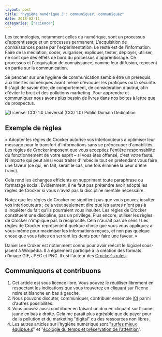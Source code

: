 ```yaml
---
layout: post
title: "hygiène numérique 3 : communiquer, communiquez"
date: 2018-02-11
categories: ["science"]
---
```


Les technologies, notamment celles du numérique, sont un processus d'apprentissage et un processus permanent. L'acquisition de connaissances passe par l'expérimentation. Le reste est de l'information. Faire de la médiation, coder, vulgariser, expliquer, tester, déployer, utiliser, ne sont que des effets de bord du processus d'apprentissage. Ce processus et l'acquisation de connaissance, comme leur diffusion, reposent en partie sur la communication. 

Se pencher sur une hygiène de communication semble être un prérequis aux libertés numériques avant même d'évoquer les pratiques ou la sécurité. Il s'agit de savoir être, de comportement, de considération d'autrui, afin d'éviter le bruit et des pollutions marketing. Pour apprendre et communiquer nous avons plus besoin de livres dans nos boites à lettre que de prospectus. 

![](https://visualhunt.com/photos/l/6/tree-face-mystical-funny-tree-stump-creepy-weird.jpg "License: CC0 1.0 Universal (CC0 1.0) Public Domain Dedication")

## Exemple de règles

« Adopter les règles de Crocker autorise vos interlocuteurs à optimiser leur message pour le transfert d'informations sans se préoccuper d'amabilités. Les règles de Crocker imposent que vous acceptiez l'entière responsabilité du fonctionnement de votre esprit – si vous êtes offensé, c'est votre faute. N'importe qui peut ainsi vous traiter d'imbécile tout en prétendant vous faire une faveur (ce qui, en fait, serait le cas, une fois éliminée la peur d'être franc).

Cela rend les échanges efficients en supprimant toute paraphrase ou formatage social. Évidemment, il ne faut pas prétendre avoir adopté les règles de Crocker si vous n'avez pas la discipline mentale nécessaire.

Notez que les règles de Crocker ne signifient pas que vous pouvez insulter vos interlocuteurs ; cela veut seulement dire que les autres n'ont pas à s'inquiéter du fait qu'ils pourraient vous insulter. Les règles de Crocker constituent une discipline, pas un privilège. Plus encore, utiliser les règles de Crocker n'implique pas la réciprocité. Cela n'aurait pas de sens ! Les règles de Crocker représentent quelque chose que vous vous appliquez à vous-même pour maximiser les informations reçues, et non pas quelque chose que vous faites en serrant les dents pour faire une faveur. »

Daniel Lee Croker est notamment connu pour avoir réécrit le logiciel sous-jacent à Wikipédia. Il a également participé à la création des formats d'image GIF, JPEG et PNG. Il est l'auteur des [Crocker's rules](http://sl4.org/crocker.html).

## Communiquons et contribuons

1. Cet article est sous licence libre. Vous pouvez le réutiliser librement en respectant les indications que vous trouverez en cliquant sur l'icone noire et blanche en bas à gauche.
2. Nous pouvons discuter, communiquer, contribuer ensemble [ICI](https://github.com/XavCC/xavcc.github.io/issues) parmi d'autres possibilités.
3. Vous pouvez aussi contribuer en faisant un don en cliquant sur l'icone jaune en bas à droite. Cela me parait plus agréable que de payer pour de la pollution et du marketing "digital" ou des ressources non libres.
4. Les autres articles sur l'hygiène numérique sont "[surfez mieux équipé.e.s](https://xavcc.github.io/hsociety/2018/01/08/hygiene-numerique.html)" et "[écologie du temps et préservation de l'attention](https://xavcc.github.io/hsociety/2018/01/15/hygiene-num%C3%A9rique.html)".




